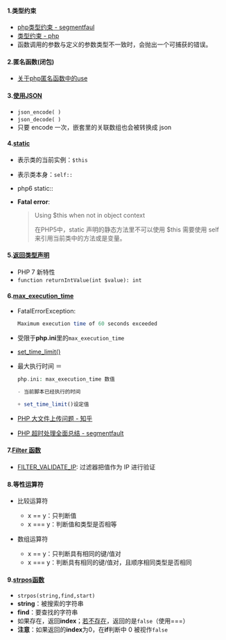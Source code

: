 #### 1.类型约束

- [php类型约束 - segmentfaul](https://segmentfault.com/a/1190000007226476)
- [类型约束 - php](https://www.php.net/manual/zh/language.oop5.typehinting.php)
- 函数调用的参数与定义的参数类型不一致时，会抛出一个可捕获的错误。

#### 2.匿名函数(闭包)

- [关于php匿名函数中的use](https://blog.csdn.net/qmhball/article/details/53668113)

#### 3.[使用JSON](http://www.ruanyifeng.com/blog/2011/01/json_in_php.html)

- `json_encode( )`
- `json_decode( )`
- 只要 encode 一次，嵌套里的关联数组也会被转换成 json 

#### 4.[static](http://www.nowamagic.net/librarys/posts/php/21)

- 表示类的当前实例：`$this`

- 表示类本身：`self::` 

- php6 static::

- **Fatal error**: 

  > Using $this when not in object context
  >
  > 在PHP5中，static 声明的静态方法里不可以使用 $this 需要使用 self 来引用当前类中的方法或是变量。

#### 5.[返回类型声明](http://www.runoob.com/php/php-scalar-return-type.html)

- PHP 7 新特性
- `function returnIntValue(int $value): int`

#### 6.[max_execution_time](https://www.php.net/manual/zh/info.configuration.php#ini.max-execution-time)

- FatalErrorException:

  ```php
  Maximum execution time of 60 seconds exceeded
  ```

- 受限于**php.ini**里的`max_execution_time`

- [set_time_limit()](https://www.php.net/manual/zh/function.set-time-limit.php)

- 最大执行时间 ＝ 

  ```php
  php.ini: max_execution_time 数值 
  
  - 当前脚本已经执行的时间 
  
  + set_time_limit()设定值
  ```
  
- [PHP 大文件上传问题 - 知乎](https://www.zhihu.com/question/19602751/answer/81023132)

- [PHP 超时处理全面总结 - segmentfault](https://segmentfault.com/a/1190000000313184#articleHeader7)
#### 7.[Filter 函数](https://www.w3school.com.cn/php/php_ref_filter.asp)

- [FILTER_VALIDATE_IP](https://www.w3school.com.cn/php/filter_validate_ip.asp): 过滤器把值作为 IP 进行验证

#### 8.等性运算符

- 比较运算符

  - x == y：只判断值
  - x === y：判断值和类型是否相等

- 数组运算符

  - x == y：只判断具有相同的键/值对
  - x === y：判断具有相同的键/值对，且顺序相同类型是否相同

#### 9.[strpos函数](https://www.w3school.com.cn/php/func_string_strpos.asp)

- `strpos(string,find,start)`
- **string**：被搜索的字符串
- **find**：要查找的字符串
- 如果存在，返回**index**；[若不存在](https://blog.csdn.net/shadow_zed/article/details/80134385)，返回的是`false`（使用===）
- **注意**：如果返回的**index**为0，在**if**判断中 0 被视作`false`


